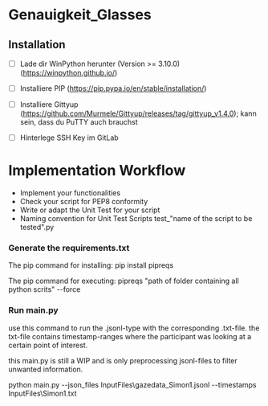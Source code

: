 # Genauigkeit_Glasses



## Installation

- [ ] Lade dir WinPython herunter (Version >= 3.10.0) (https://winpython.github.io/)
- [ ] Installiere PIP (https://pip.pypa.io/en/stable/installation/)
- [ ] Installiere Gittyup (https://github.com/Murmele/Gittyup/releases/tag/gittyup_v1.4.0); kann sein, dass du PuTTY auch brauchst
- [ ] Hinterlege SSH Key im GitLab


# Implementation Workflow
- Implement your functionalities
- Check your script for PEP8 conformity
- Write or adapt the Unit Test for your script 
- Naming convention for Unit Test Scripts test_"name of the script to be tested".py


### Generate the requirements.txt
The pip command for installing: pip install pipreqs 

The pip command for executing: pipreqs "path of folder containing all python scrits" --force


### Run main.py
use this command to run the .jsonl-type with the corresponding .txt-file. 
the txt-file contains timestamp-ranges where the participant was looking at a certain point of interest. 

this main.py is still a WIP and is only preprocessing jsonl-files to filter unwanted information. 

python main.py --json_files InputFiles\gazedata_Simon1.jsonl --timestamps InputFiles\Simon1.txt